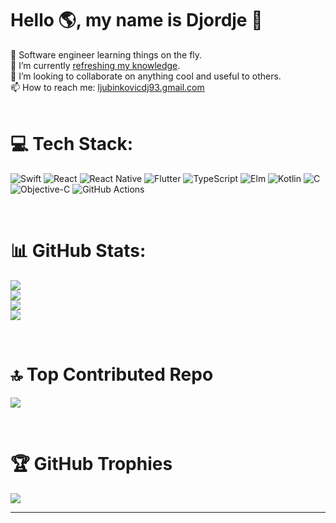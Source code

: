 # Hello 🌎, my name is Djordje 👋
🐧 Software engineer learning things on the fly.
<br>📖 I’m currently [refreshing my knowledge](https://teachyourselfcs.com/).
<br>👯 I’m looking to collaborate on anything cool and useful to others.
<br>📫 How to reach me: [ljubinkovicdj93.gmail.com](mailto:ljubinkovicdj93@gmail.com)<br><br>


# 💻 Tech Stack:
![Swift](https://img.shields.io/badge/swift-F54A2A?style=for-the-badge&logo=swift&logoColor=white)
![React](https://img.shields.io/badge/react-%2320232a.svg?style=for-the-badge&logo=react&logoColor=%2361DAFB)
![React Native](https://img.shields.io/badge/react_native-%2320232a.svg?style=for-the-badge&logo=react&logoColor=%2361DAFB)
![Flutter](https://img.shields.io/badge/Flutter-%2302569B.svg?style=for-the-badge&logo=Flutter&logoColor=white)
![TypeScript](https://img.shields.io/badge/typescript-%23007ACC.svg?style=for-the-badge&logo=typescript&logoColor=white)
![Elm](https://img.shields.io/badge/Elm-60B5CC?style=for-the-badge&logo=elm&logoColor=white)
![Kotlin](https://img.shields.io/badge/kotlin-%237F52FF.svg?style=for-the-badge&logo=kotlin&logoColor=white)
![C](https://img.shields.io/badge/c-%2300599C.svg?style=for-the-badge&logo=c&logoColor=white)
![Objective-C](https://img.shields.io/badge/OBJECTIVE--C-%233A95E3.svg?style=for-the-badge&logo=apple&logoColor=white)
![GitHub Actions](https://img.shields.io/badge/github%20actions-%232671E5.svg?style=for-the-badge&logo=githubactions&logoColor=white)

<br>

# 📊 GitHub Stats:
![](https://github-readme-stats.vercel.app/api?username=ljubinkovicdj93&theme=swift&hide_border=false&include_all_commits=false&count_private=false)<br/>
![](https://github-readme-streak-stats.herokuapp.com/?user=ljubinkovicdj93&theme=swift&hide_border=false)<br/>
![](https://github-readme-stats.vercel.app/api/top-langs/?username=ljubinkovicdj93&theme=swift&hide_border=false&include_all_commits=false&count_private=false&layout=compact)
<br>[![](https://visitcount.itsvg.in/api?id=ljubinkovicdj93&icon=0&color=2)](https://visitcount.itsvg.in)

<br>

# 🔝 Top Contributed Repo
![](https://github-contributor-stats.vercel.app/api?username=ljubinkovicdj93&limit=5&theme=swift&combine_all_yearly_contributions=true)

<br>

# 🏆 GitHub Trophies
![](https://github-profile-trophy.vercel.app/?username=ljubinkovicdj93&theme=swift&no-frame=false&no-bg=false&margin-w=4)

---

<!-- Proudly created with GPRM ( https://gprm.itsvg.in ) -->
